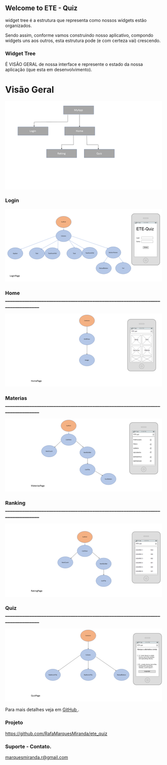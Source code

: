 ## Welcome to ETE - Quiz

widget tree é a estrutura que representa como nossos widgets estão organizados.

Sendo assim, conforme vamos construindo nosso aplicativo, compondo widgets uns aos outros, esta estrutura pode (e com certeza vai) crescendo. 

### Widget Tree

 É VISÃO GERAL de nossa interface e represente o estado da nossa aplicação (que esta em desenvolvimento).

# Visão Geral

![visão geral](https://github.com/RafaMarquesMiranda/ete_quiz/blob/gh-pages/site0.PNG?raw=true)

### Login

![Login](https://github.com/RafaMarquesMiranda/ete_quiz/blob/gh-pages/site1.png?raw=true)

### Home ______________________________________________________________________________

![Home](https://github.com/RafaMarquesMiranda/ete_quiz/blob/gh-pages/site2.png?raw=true)

### Materias ______________________________________________________________________________

![Home](https://github.com/RafaMarquesMiranda/ete_quiz/blob/gh-pages/site3.png?raw=true)

### Ranking ______________________________________________________________________________

![Home](https://github.com/RafaMarquesMiranda/ete_quiz/blob/gh-pages/site3.2png.png?raw=true)

### Quiz ______________________________________________________________________________

![Home](https://github.com/RafaMarquesMiranda/ete_quiz/blob/gh-pages/site5.png?raw=true)

Para mais detalhes veja em [GitHub ](https://github.com/RafaMarquesMiranda/ete_quiz).

### Projeto 

https://github.com/RafaMarquesMiranda/ete_quiz

### Suporte - Contato.

marquesmiranda.r@gmail.com
